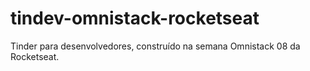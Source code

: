 # tindev-omnistack-rocketseat
Tinder para desenvolvedores, construído na semana Omnistack 08 da Rocketseat.
